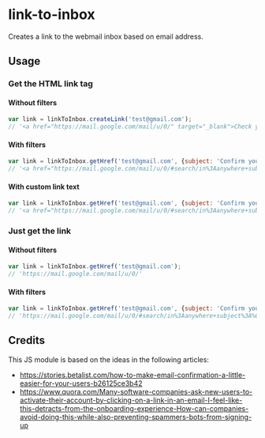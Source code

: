 # link-to-inbox
Creates a link to the webmail inbox based on email address.

## Usage

### Get the HTML link tag

#### Without filters
```js
var link = linkToInbox.createLink('test@gmail.com');
// '<a href="https://mail.google.com/mail/u/0/" target="_blank">Check your Gmail inbox</a>'
```

#### With filters
```js
var link = linkToInbox.getHref('test@gmail.com', {subject: 'Confirm your account'});
// '<a href="https://mail.google.com/mail/u/0/#search/in%3Aanywhere+subject%3A%Confirm%252520your%252520account%22" target="_blank">Check your Gmail inbox</a>'
```

#### With custom link text
```js
var link = linkToInbox.getHref('test@gmail.com', {subject: 'Confirm your account'}, 'Open in %s');
// '<a href="https://mail.google.com/mail/u/0/#search/in%3Aanywhere+subject%3A%Confirm%252520your%252520account%22" target="_blank">Open in Gmail</a>'
```

### Just get the link

#### Without filters
```js
var link = linkToInbox.getHref('test@gmail.com');
// 'https://mail.google.com/mail/u/0/'
```

#### With filters
```js
var link = linkToInbox.getHref('test@gmail.com', {subject: 'Confirm your account'});
// 'https://mail.google.com/mail/u/0/#search/in%3Aanywhere+subject%3A%Confirm%252520your%252520account%22'
```

## Credits
This JS module is based on the ideas in the following articles:
* https://stories.betalist.com/how-to-make-email-confirmation-a-little-easier-for-your-users-b26125ce3b42
* https://www.quora.com/Many-software-companies-ask-new-users-to-activate-their-account-by-clicking-on-a-link-in-an-email-I-feel-like-this-detracts-from-the-onboarding-experience-How-can-companies-avoid-doing-this-while-also-preventing-spammers-bots-from-signing-up
